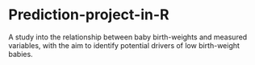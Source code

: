 # Prediction-project-in-R
A study into the relationship between baby birth-weights and measured variables, with the aim to identify potential drivers of low birth-weight babies.

